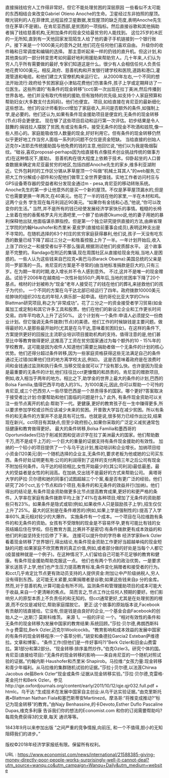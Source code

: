 直接捐钱给穷人工作得非常好。但它不能处理贫困的深层原因 
 一些看似不太可能的东西相结合来改变Gabriel Otieno Anoche的生命。卫星经过东非拍照的屋顶。眼光锐利的人在菲律宾,远程监控卫星数据,发现屋顶的缺乏亮度,表明Anoche先生住在茅草(不是锡)。在肯尼亚西部,是贫困的一项指标。然后直接谷歌和其他捐助者捐了钱给慈善机构,无附加条件的现金交给最贫穷的人能找到。 
 这位25岁的木匠的一无所知,直到有一天他回家发现陌生人给了他的妻子手机链接到一个银行账户。接下来是一个1000美元的意外之财,他们花在任何他们喜欢自由。 
 升级你的收件箱和日常调度和编辑的选择。 
 那主意听起来一样的扔钱的直升机。但这计划,和其他类似的一部分转变思考如何最好地利用援助来帮助穷人。几十年来,人们认为穷人几乎所有需要做的最好,专家们知道这是什么。很少有人会相信任何人负责任地花费1000美元。相反,政府、慈善机构和开发银行建学校和医院,道路和港口,灌溉管道和电缆。和他们建立大官僚机构来运行它。 
 从2000年左右,一个不同的想法开始流行:政府给予贫困家庭小津贴花费他们伤害条件,孩子上学或定期拜访了一位医生。这些所谓的“有条件的现金转移”(cct)第一次出现在拉丁美洲,然后传播到世界各地。他们并没有取代传统的援助,但有独特的优先级,如支持个人家庭预算和帮助妇女(大多数支付去妈妈)。他们也便宜。 
 项目,如给直接在肯尼亚的最新细化这些想法。他们的设计师看到cct增加了家庭收入,并问是否额外的条件,如强制上学,是必要的。他们还认为,如果有条件现金援助项目是便宜的,无条件的现金转移(节点)将会更便宜。 
 现在够了这些项目启动和运行第一次评估。初步结果是令人鼓舞的:捐钱拉人摆脱了贫困,有或没有条件。接受无条件的现金不吹酒和妓院,像一些人担心的。家庭能吸收惊人数量的现金,好好利用它。但有条件的现金转移仍然似乎更好地工作当穷人面临一系列的问题不仅仅是资金短缺。 
 当给直接的创始人迈克尔•法耶去传统援助国与他免费的钱的主意,他回忆说,“他们以为我是吸烟裂纹。“硅谷,喜欢proposal-perhaps因为给直接有点像技术创业挑战传统的做事方式(在这种情况下,援助)。 
 慈善机构在很大程度上依赖于技术。仰卧起坐的人口普查数据来确定肯尼亚最贫穷的地区,包括四郎Anoche先生的家乡,维多利亚湖附近。它外包耗时的工作区分锡从茅草屋顶一个叫做“机械土耳其人”的web服务,它把大工作分解成小部件和分配他们做零工全世界更值钱。实地工作者访问村庄与GPS设备寄存器的受益者和分发现金通过m - pesa,肯尼亚的移动转账系统。 
 Anoche先生的第一步让他意外的是买一个新的屋顶。不仅是茅草屋顶漏水的,但是它也需要更换一年两次,在40美元。他花了一半的钱在他的家里,一半在木材和鸡。这两个业务 
 学生现在每月利润近90美元。“如果你有金钱和心态,”他说,“你可以改变你的生活。” 
 当然,并不是所有的钱已经使发展经济学家快乐的事情。粗糙的长椅上坐着在他的香蕉格罗夫月光酒吧里,一个醉了伯纳德Okumo说,他的妻子用她的暴利保释他出狱,他面临谋杀罪指控。但是第一个独立研究提供直接的方法,由麻省理工学院的约翰Haushofer和杰里米·夏皮罗(直接给前董事会成员),表明这种支出是不寻常的。在随机选择的63个村庄的贫穷家庭获得暴利,他们说,孩子一天没有吃东西的数量已经下降了超过三分之一和牲畜控股上升了一半。一年计划开始后,收入上涨了四分之一和接受者似乎不那么强调,根据测试他们的皮质醇水平。 
 这个故事是不完整的。Randago在附近的集镇,现在周围社区从直接给现金充裕,当地人是困惑的。一些人认为这些钱来自巴拉克•奥巴马(Barack Obama):美国总统的父亲是同一罗部落的一员。肯尼亚的方案是不寻常的(由当地标准捐款是巨大的),只有三岁。在为期一年的时期,收入增长并不令人感到意外。 
 不过,这并不是唯一的现金赠品。试验于2006年在越南给一次性补贴550户;两年后,当地的贫困率下降了20个基点。棺材的计划被称为“现金”老年人接受花了的钱在他们的葬礼来拯救他们的孩子为代价。 
 一个不同的方案在乌干达北部已经运行了四年。政府拨款10000美元给肿块的组织20左右的年轻人俱乐部一起申请。纽约哥伦比亚大学的Chris Blattman研究项目,称之为“非常成功”。花了三分之一的资金接受者学习贸易(如金属加工或定制)和其它许多工具和股票。他们在他们的新设立企业和工作更长时间交易。四年平均收入上升了近50%。 
 这个计划有一个条件:申请人必须提交一份商业计划。但它强调无条件拨款(节点)的美德。他们工作的时候缺钱是主要问题。做得最好的人是那些最开始时(尤其是在乌干达,意味着贫困妇女)。在这样的条件下,方案提供更好的回报比主流职业培训项目援助机构的支持。值得注意的是,他们甚至比中等教育做得更好,这推高了工资在贫穷国家通过为每个额外的10 - 15%年的学校教育。这可能是因为收件人知道他们需要比捐助者做一个无条件的计划的核心优势。他们还得分超过条件转移,因为一些家庭资格获得这些无法满足自己的条件通过无过错(如果他们住的地方离学校太远,例如)。 
 这是否意味着政府是在浪费时间和金钱通过监测和执行条件,当移交现金就可以了?没有那么快。也许是因为现金是最重要的无条件的计划,他们往往比cct更慷慨的和昂贵的。肯尼亚的赠款项目,例如,收入相当于两年的地方。相比之下,助学金的世界上最大的条件的计划,巴西的Bolsa Familia,值得巴西平均收入的3%。为1000美元,因此,你可以帮助一个可怜的肯尼亚,或三个巴西穷人一些尽管巴西是一个昂贵得多的国家。哪个更好?答案取决于接受者比计划:你要帮助和他们面临的问题是什么? 
 此外, 
 有条件现金资助可以关注一些节点离开的机会:帮助下一代。更健康,更好的教育孩子在一生中赚得更多,所以要求参加学校或诊所应该减少未来的贫困。开普敦大学旨在减少贫困。所以有条件的和无条件的方案并不总是具有可比性。也就是说,很多努力已经作出比较,结果现在新兴。cct项目有其缺点,但至少政府担心,如果你采取的广泛定义减贫通常包括健康和教育做得更好。 
 最大的条件转移,Bolsa Familia和墨西哥的Oportunidades归功于削减贫困和促进识字在拉丁美洲最大的国家。他们帮助数千万,而不是成千上万的:一个巨大的重量的证据支持有条件现金援助的有效性。 
 加纳的一个较小的项目提供了一个与乌干达计划,推动培训和企业增长。加纳项目给小资金(120美元)到一个随机选择的企业主,无条件的,要求老板为他或她的公司买东西。条件好处证明更有用:公司的利润得到了这样的支付两倍三年之后公司有现金不附加任何条件。乌干达的经验相比,女性开始最少的(其公司利润)最低最差。最大的受益者是女性的利润高。在加纳,交出钱不是最好的方式来帮助公司。 
 奥塔哥大学的萨拉·贝尔德和她的同事们试图超越三个个案,看是否有更广泛的经验。他们研究了26个cct,五个节点和四个项目,有条件的和无条件的效益并行(加纳)。他们得出的结论是,有条件现金资助做更多比节点提高教育成果,更好的和更严格的条件。入学率在家庭有条件拨款平均上涨了41%在各种项目;增加了无条件的资助那些只有23%。如果条件是隐式或软(例如,如果收件人只是鼓励孩子上学),招生仅仅上升了25%。最大的区别是在条件艰苦的(例如,如果上学是强制性的):提高了入学率60%,美元相对较少的大爆炸。 
 实施条件有一个成本。一个项目在马拉维跑有条件的和无条件的资助。女孩有不受限制的现金是不容易怀孕,更有可能比有钱的女孩结婚后住在学校。但在教育方面,比赛并不是密切:有条件拨款更有成本效益的和他们的利益坚持支付后停了下来。 
 连接可以提升你的字符串 
 经济学家Berk Ozler看着现金转移了世界银行,得出结论,有条件现金资助工作更好当超越单纯的现金短缺的问题:如果家庭不欣赏教育的真正价值,例如,或者部分做的好处是当每个人都它(疫苗接种就是一个例子)。在这种情况下,人们留给自己可能不花足够的教育和健康。有条件现金援助帮助克服这一点。 
 他们也有两个节点的政治优势。一是要求家长送孩子上学,他们也产生压力提高教育标准;条件变化捐赠者和接受者的行为。和cct几乎肯定比节点更有效动员支持的人提供资金:附加让中产阶级纳税人,穷人没有得到东西。这可能无关紧要,如果捐赠者是谷歌;如果这些钱来自p 
 分的金库。然而,对于慈善机构,计算可能会有所不同。监测条件和管理援助项目的成本可能大于收益,来自一个更清晰的焦点。 
 简而言之,节点工作比任何人预期的要好。他们影响穷人的原型本质上不负责任的和无知的。但cct通常更好,尤其是在处理贫困的根源,而不仅仅是减轻它,帮助家庭摆脱它。 
 更正:这个故事的原始版本说,Facebook有贡献的钱直接给。它没有,但是钱是由良好的企业,一个基金会由Facebook的创始人之一,达斯汀·莫斯科维茨。 
 来源 
 1。一般的评论 
 一个。“相对有效性的条件和无条件的现金转移为发展中国家的教育结果:系统回顾。”莎拉·贝尔德,弗朗西斯科·h·g·费雷拉,Berk Ozler,迈克尔Woolcockb。“教育影响和成本效益的发展中国家的有条件的现金转移程序:一个荟萃分析。”胡安和桑德拉Garcia2 Esteban萨维德拉。文章和博客:。“条件工作(但他们是一件好事吗?)”Berk Ozler和旧金山费雷拉。第1部分和第2部分。“现金转移:排序虽然炒作。”伯克Ozler3。研究个体的国。肯尼亚(直接给项目):“无条件的现金转移的影响——来自肯尼亚的一个随机对照试验的证据。”约翰内斯·Haushofer和杰里米·Shapirob。马拉维:“女孩力量:现金转移和青少年福利。从马拉维的集群随机试验的证据。”莎拉·j·贝尔德,以法莲Chirwa Jacobus de箍Berk Ozler“现金或条件:证据从现金转移实验。”莎拉·贝尔德,克雷格·麦金托什和Berk Ozler。参见http://qje.oxfordjournals.org/content/early/2011/10/12/qje.qjr032.full.pdf + htmlc。乌干达:“生成技术在发展中国家自主创业:从乌干达实验证据。”由克里斯托弗•Blattman Nathan Fiala和塞巴斯蒂安Martinezd。摩洛哥:“将推变成推动?“标记为现金转移”的教育。”由Najy Benhassine,的卡Devoto,Esther Duflo Pascaline Dupas,维克多利康 
 告诉我们你的想法的Economist.com 
 和你的订阅需要帮助吗? 
 每周免费获得3的文章,每天 
 通讯等等。 
  
 1843年9月以来参加出版 
 ”之间严重的竞争情报,向前压, 
 和一个不值得,胆小的无知阻碍我们的进步。” 
  
 版权©2018年经济学家报纸有限。保留所有权利。 
  
   
  URL : https://www.economist.com/news/international/21588385-giving-money-directly-poor-people-works-surprisingly-well-it-cannot-deal?utm_source=wanqu.co&utm_campaign=Wanqu+Daily&utm_medium=website